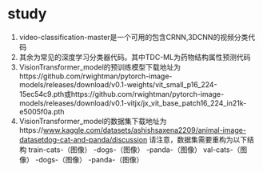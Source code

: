 # study
1. video-classification-master是一个可用的包含CRNN,3DCNN的视频分类代码
2. 其余为常见的深度学习分类器代码。其中TDC-ML为药物结构属性预测代码
3. VisionTransformer_model的预训练模型下载地址为https://github.com/rwightman/pytorch-image-models/releases/download/v0.1-weights/vit_small_p16_224-15ec54c9.pth或https://github.com/rwightman/pytorch-image-models/releases/download/v0.1-vitjx/jx_vit_base_patch16_224_in21k-e5005f0a.pth
4. VisionTransformer_model的数据集下载地址为https://www.kaggle.com/datasets/ashishsaxena2209/animal-image-datasetdog-cat-and-panda/discussion
请注意，数据集需要重构为以下结构
train-cats-（图像）
     -dogs-（图像）
     -panda-（图像）
val-cats-（图像）
   -dogs-（图像）
   -panda-（图像）
